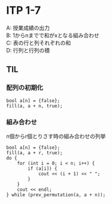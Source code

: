 # ITP 1-7

A: 授業成績の出力  
B: 1からnまでで和がxとなる組み合わせ  
C: 表の行と列それぞれの和  
D: 行列と行列の積

## TIL
### 配列の初期化
```
bool a[n] = {false};
fill(a, a + n, true);
```

### 組み合わせ
n個からr個とりさす時の組み合わせの列挙
```
bool a[n] = {false};
fill(a, a + r, true);
do {
    for (int i = 0; i < n; i++) {
        if (a[i]) {
            cout << (i + 1) << " ";
        }
    }
    cout << endl;
} while (prev_permutation(a, a + n));
```
